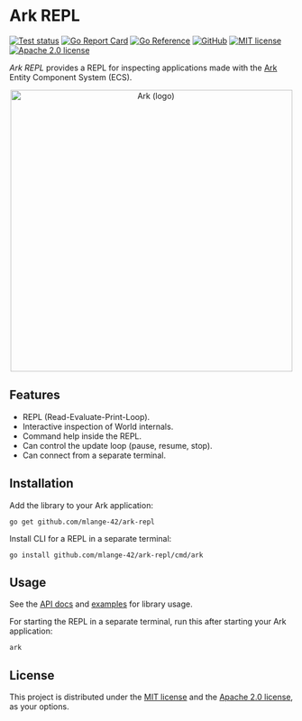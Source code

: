 # Ark REPL

[![Test status](https://img.shields.io/github/actions/workflow/status/mlange-42/ark-repl/tests.yml?branch=main&label=Tests&logo=github)](https://github.com/mlange-42/ark-repl/actions/workflows/tests.yml)
[![Go Report Card](https://goreportcard.com/badge/github.com/mlange-42/ark-repl)](https://goreportcard.com/report/github.com/mlange-42/ark-repl)
[![Go Reference](https://pkg.go.dev/badge/github.com/mlange-42/ark-repl.svg)](https://pkg.go.dev/github.com/mlange-42/ark-repl)
[![GitHub](https://img.shields.io/badge/github-repo-blue?logo=github)](https://github.com/mlange-42/ark-repl)
[![MIT license](https://img.shields.io/badge/MIT-brightgreen?label=license)](https://github.com/mlange-42/ark-repl/blob/main/LICENSE-MIT)
[![Apache 2.0 license](https://img.shields.io/badge/Apache%202.0-brightgreen?label=license)](https://github.com/mlange-42/ark-repl/blob/main/LICENSE-APACHE)

*Ark REPL* provides a REPL for inspecting applications made with the [Ark](https://github.com/mlange-42/ark) Entity Component System (ECS).

<div align="center">

<a href="https://github.com/mlange-42/ark">
<img src="https://github.com/user-attachments/assets/4bbe57c6-2e16-43be-ad5e-0cf26c220f21" alt="Ark (logo)" width="500px" />
</a>

</div>

## Features

- REPL (Read-Evaluate-Print-Loop).
- Interactive inspection of World internals.
- Command help inside the REPL.
- Can control the update loop (pause, resume, stop).
- Can connect from a separate terminal.

## Installation

Add the library to your Ark application:

```
go get github.com/mlange-42/ark-repl
```

Install CLI for a REPL in a separate terminal:

```
go install github.com/mlange-42/ark-repl/cmd/ark
```

## Usage

See the [API docs](https://pkg.go.dev/github.com/mlange-42/ark-repl) and [examples](https://github.com/mlange-42/ark-repl/tree/main/examples) for library usage.

For starting the REPL in a separate terminal, run this after starting your Ark application:

```
ark
```

## License

This project is distributed under the [MIT license](./LICENSE-MIT) and the [Apache 2.0 license](./LICENSE-APACHE), as your options.